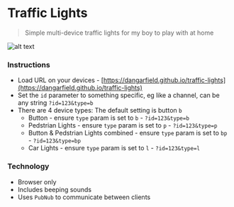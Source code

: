 # Traffic Lights
> Simple multi-device traffic lights for my boy to play with at home

![alt text](https://i.ibb.co/zxk2cxc/Screen-Shot-2019-12-15-at-13-12-38.png "Traffic Lights")

### Instructions
- Load URL on your devices - [https://dangarfield.github.io/traffic-lights](https://dangarfield.github.io/traffic-lights)
- Set the `id` parameter to something specific, eg like a channel, can be any string `?id=123&type=b`
- There are 4 device types: The default setting is button `b`
    - Button - ensure `type` param is set to `b` - `?id=123&type=b`
    - Pedstrian Lights - ensure `type` param is set to `p` - `?id=123&type=p`
    - Button & Pedstrian Lights combined - ensure `type` param is set to `bp` - `?id=123&type=bp`
    - Car Lights - ensure `type` param is set to `l` - `?id=123&type=l`

### Technology
- Browser only
- Includes beeping sounds
- Uses `PubNub` to communicate between clients